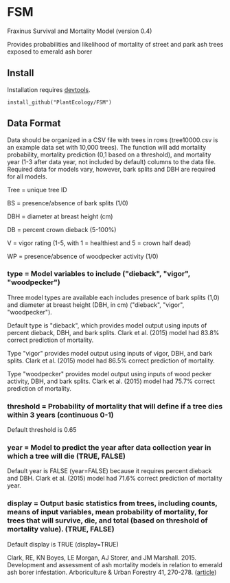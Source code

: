 # FSM
Fraxinus Survival and Mortality Model (version 0.4)

Provides probabilities and likelihood of mortality of street and park ash trees exposed to emerald ash borer

## Install
Installation requires <a href="https://cran.r-project.org/package=devtools">devtools</a>.
```
install_github("PlantEcology/FSM")
```

## Data Format
Data should be organized in a CSV file with trees in rows (tree10000.csv is an example data set with 10,000 trees). The function will add mortality probability, mortality prediction (0,1 based on a threshold), and mortality year (1-3 after data year, not included by default) columns to the data file. Required data for models vary, however, bark splits and DBH are required for all models. 

Tree = unique tree ID

BS = presence/absence of bark splits (1/0)

DBH = diameter at breast height (cm)

DB = percent crown dieback (5-100%)

V = vigor rating (1-5, with 1 = healthiest and 5 = crown half dead)

WP = presence/absence of woodpecker activity (1/0)

### type = Model variables to include ("dieback", "vigor", "woodpecker")
Three model types are available each includes presence of bark splits (1,0) and diameter at breast height (DBH, in cm) ("dieback", "vigor", "woodpecker"). 

Default type is "dieback", which provides model output using inputs of percent dieback, DBH, and bark splits. Clark et al. (2015) model had 83.8% correct prediction of mortality.

Type "vigor" provides model output using inputs of vigor, DBH, and bark splits. Clark et al. (2015) model had 86.5% correct prediction of mortality.

Type "woodpecker" provides model output using inputs of wood pecker activity, DBH, and bark splits. Clark et al. (2015) model had 75.7% correct prediction of mortality.

### threshold = Probability of mortality that will define if a tree dies within 3 years (continuous 0-1)
Default threshold is 0.65

### year = Model to predict the year after data collection year in which a tree will die (TRUE, FALSE)
Default year is FALSE (year=FALSE) because it requires percent dieback and DBH. Clark et al. (2015) model had 71.6% correct prediction of mortality year.

### display = Output basic statistics from trees, including counts, means of input variables, mean probability of mortality, for trees that will survive, die, and total (based on threshold of mortality value). (TRUE, FALSE)
Default display is TRUE (display=TRUE)

Clark, RE, KN Boyes, LE Morgan, AJ Storer, and JM Marshall. 2015. Development and assessment of ash mortality models in relation to emerald ash borer infestation. Arboriculture & Urban Forestry 41, 270-278. (<a href="http://joa.isa-arbor.com/request.asp?JournalID=1&ArticleID=3370&Type=2">article</a>)

